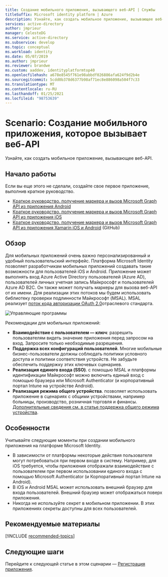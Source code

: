 ```yaml
---
title: Создание мобильного приложения, вызывающего веб-API | Службы
titleSuffix: Microsoft identity platform | Azure
description: Узнайте, как создать мобильное приложение, вызывающее веб-API (обзор)
services: active-directory
author: jmprieur
manager: CelesteDG
ms.service: active-directory
ms.subservice: develop
ms.topic: conceptual
ms.workload: identity
ms.date: 05/07/2019
ms.author: jmprieur
ms.reviewer: brandwe
ms.custom: aaddev, identityplatformtop40
ms.openlocfilehash: a678e8545f761e98abbdf026886afa624f9d2b4e
ms.sourcegitcommit: 5cdd0b378d6377b98af71ec8e886098a504f7c33
ms.translationtype: MT
ms.contentlocale: ru-RU
ms.lasthandoff: 01/25/2021
ms.locfileid: "98753639"
---
```

# <a name="scenario-mobile-application-that-calls-web-apis"></a>Scenario: Создание мобильного приложения, которое вызывает веб-API

Узнайте, как создать мобильное приложение, вызывающее веб-API.

## <a name="getting-started"></a>Начало работы

Если вы еще этого не сделали, создайте свое первое приложение, выполнив краткое руководство.

- [Краткое руководство. получение маркера и вызов Microsoft Graph API из приложения Android](./quickstart-v2-android.md)
- [Краткое руководство. получение маркера и вызов Microsoft Graph API из приложения iOS](./quickstart-v2-ios.md)
- [Краткое руководство. получение маркера и вызов Microsoft Graph API из приложения Xamarin iOS и Android](https://github.com/Azure-Samples/active-directory-xamarin-native-v2) (GitHub)

## <a name="overview"></a>Обзор

Для мобильных приложений очень важно персонализированный и удобный пользовательский интерфейс. Платформа Microsoft Identity позволяет разработчикам мобильных приложений создавать такие возможности для пользователей iOS и Android. Приложение может выполнять вход Azure Active Directory пользователей (Azure AD), пользователей личных учетная запись Майкрософт и пользователей Azure AD B2C. Он также может получать маркеры для вызова веб-API от их имени. Для реализации этих потоков мы будем использовать библиотеку проверки подлинности Майкрософт (MSAL). MSAL реализует [поток кода авторизации OAuth 2.0](v2-oauth2-auth-code-flow.md)отраслевого стандарта.

![Управляющие программы](./media/scenarios/mobile-app.svg)

Рекомендации для мобильных приложений:

- **Взаимодействие с пользователем — ключ**: разрешить пользователям видеть значение приложения перед запросом на вход. Запросите только необходимые разрешения.
- **Поддержка всех конфигураций пользователей**. Многие мобильные бизнес-пользователи должны соблюдать политики условного доступа и политики соответствия устройств. Не забудьте обеспечить поддержку этих ключевых сценариев.
- **Реализация единого входа (SSO)**. с помощью MSAL и платформы идентификации Майкрософт можно включить единый вход с помощью браузера или Microsoft Authenticator (и корпоративный портал Intune на устройстве Android).
- **Реализация режима общего устройства**. позволяет использовать приложение в сценариях с общими устройствами, например больницы, производство, розничная торговля и финансы. [Дополнительные сведения см. в статье поддержка общего режима устройства](msal-shared-devices.md).

## <a name="specifics"></a>Особенности

Учитывайте следующие моменты при создании мобильного приложения на платформе Microsoft Identity.

- В зависимости от платформы некоторые действия пользователя могут потребоваться при первом входе в систему. Например, для iOS требуется, чтобы приложения отображали взаимодействие с пользователем при первом использовании единого входа с помощью Microsoft Authenticator (и Корпоративный портал Intune на Android).
- В iOS и Android MSAL может использовать внешний браузер для входа пользователей. Внешний браузер может отображаться поверх приложения.
- Никогда не используйте секрет в мобильном приложении. В этих приложениях секреты доступны для всех пользователей.

## <a name="recommended-reading"></a>Рекомендуемые материалы

[!INCLUDE [recommended-topics](../../../includes/active-directory-develop-scenarios-prerequisites.md)]

## <a name="next-steps"></a>Следующие шаги

Перейдите к следующей статье в этом сценарии — [Регистрация приложения](scenario-mobile-app-registration.md).
